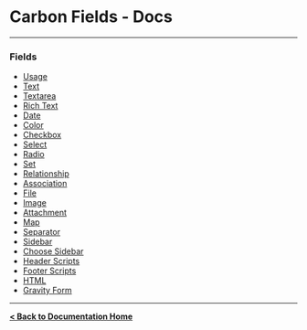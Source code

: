Carbon Fields - Docs
====================

---

### Fields

* [Usage](https://github.com/htmlburger/carbon-fields-docs/blob/master/documentation/2-fields/1-usage.md)
* [Text](https://github.com/htmlburger/carbon-fields-docs/blob/master/documentation/2-fields/2-text.md)
* [Textarea](https://github.com/htmlburger/carbon-fields-docs/blob/master/documentation/2-fields/3-textarea.md)
* [Rich Text](https://github.com/htmlburger/carbon-fields-docs/blob/master/documentation/2-fields/4-rich-text.md)
* [Date](https://github.com/htmlburger/carbon-fields-docs/blob/master/documentation/2-fields/5-date.md)
* [Color](https://github.com/htmlburger/carbon-fields-docs/blob/master/documentation/2-fields/6-color.md)
* [Checkbox](https://github.com/htmlburger/carbon-fields-docs/blob/master/documentation/2-fields/7-checkbox.md)
* [Select](https://github.com/htmlburger/carbon-fields-docs/blob/master/documentation/2-fields/8-select.md)
* [Radio](https://github.com/htmlburger/carbon-fields-docs/blob/master/documentation/2-fields/9-radio.md)
* [Set](https://github.com/htmlburger/carbon-fields-docs/blob/master/documentation/2-fields/10-set.md)
* [Relationship](https://github.com/htmlburger/carbon-fields-docs/blob/master/documentation/2-fields/11-relationship.md)
* [Association](https://github.com/htmlburger/carbon-fields-docs/blob/master/documentation/2-fields/12-association.md)
* [File](https://github.com/htmlburger/carbon-fields-docs/blob/master/documentation/2-fields/13-file.md)
* [Image](https://github.com/htmlburger/carbon-fields-docs/blob/master/documentation/2-fields/14-image.md)
* [Attachment](https://github.com/htmlburger/carbon-fields-docs/blob/master/documentation/2-fields/15-attachment.md)
* [Map](https://github.com/htmlburger/carbon-fields-docs/blob/master/documentation/2-fields/16-map.md)
* [Separator](https://github.com/htmlburger/carbon-fields-docs/blob/master/documentation/2-fields/17-separator.md)
* [Sidebar](https://github.com/htmlburger/carbon-fields-docs/blob/master/documentation/2-fields/18-sidebar.md)
* [Choose Sidebar](https://github.com/htmlburger/carbon-fields-docs/blob/master/documentation/2-fields/19-choose-sidebar.md)
* [Header Scripts](https://github.com/htmlburger/carbon-fields-docs/blob/master/documentation/2-fields/20-header-scripts.md)
* [Footer Scripts](https://github.com/htmlburger/carbon-fields-docs/blob/master/documentation/2-fields/21-footer-scripts.md)
* [HTML](https://github.com/htmlburger/carbon-fields-docs/blob/master/documentation/2-fields/22-html.md)
* [Gravity Form](https://github.com/htmlburger/carbon-fields-docs/blob/master/documentation/2-fields/23-gravity-form.md)

---

**[< Back to Documentation Home](https://github.com/htmlburger/carbon-fields-docs/tree/master/documentation)**